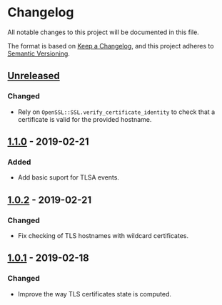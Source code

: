 # Changelog
All notable changes to this project will be documented in this file.

The format is based on [Keep a Changelog](https://keepachangelog.com/en/1.0.0/),
and this project adheres to [Semantic Versioning](https://semver.org/spec/v2.0.0.html).

## [Unreleased]

### Changed
- Rely on `OpenSSL::SSL.verify_certificate_identity` to check that a certificate
  is valid for the provided hostname.

## [1.1.0] - 2019-02-21

### Added
- Add basic suport for TLSA events.

## [1.0.2] - 2019-02-21

### Changed
- Fix checking of TLS hostnames with wildcard certificates.

## [1.0.1] - 2019-02-18

### Changed
- Improve the way TLS certificates state is computed.

[Unreleased]: https://github.com/smortex/internet_security_event/compare/v1.1.0...HEAD
[1.1.0]: https://github.com/smortex/internet_security_event/compare/v1.0.2...v1.1.0
[1.0.2]: https://github.com/smortex/internet_security_event/compare/v1.0.1...v1.0.2
[1.0.1]: https://github.com/smortex/internet_security_event/compare/v1.0.0...v1.0.1

